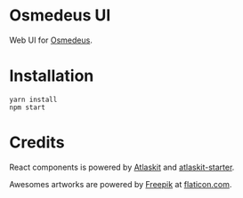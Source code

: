 Osmedeus UI
===========
Web UI for [Osmedeus](https://github.com/j3ssie/Osmedeus).

# Installation
```
yarn install
npm start
```

# Credits
React components is powered by [Atlaskit](https://atlaskit.atlassian.com/) and [atlaskit-starter](https://bitbucket.org/atlassian/atlaskit-starter).

Awesomes artworks are powered by [Freepik](http://freepik.com) at [flaticon.com](http://flaticon.com).

